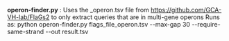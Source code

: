 **operon-finder.py** : Uses the _operon.tsv file from https://github.com/GCA-VH-lab/FlaGs2 to only extract queries that are in multi-gene operons
Runs as: python operon-finder.py flags_file_operon.tsv --max-gap 30 --require-same-strand --out result.tsv
